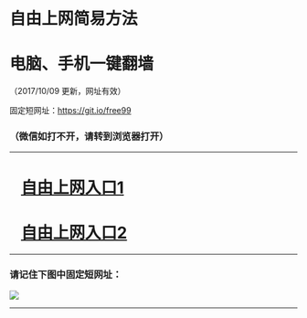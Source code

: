 ﻿# 自由上网简易方法

# 电脑、手机一键翻墙

（2017/10/09 更新，网址有效）

固定短网址：https://git.io/free99

### （微信如打不开，请转到浏览器打开）


***





# &nbsp;&nbsp; <a href="http://ft147759324.fwq-tz-1001.info/fwqtz01.html?t=100900124663 " target="_blank">自由上网入口1</a>
# &nbsp;&nbsp; <a href="http://ft864632345.fwq-tz-1002.info/fwqtz02.html?t=100900114472 " target="_blank">自由上网入口2</a>
***

### 请记住下图中固定短网址：

<img src="https://s3-us-west-2.amazonaws.com/fwq-1001/yjfq-20170905okok.png" /> 


***


